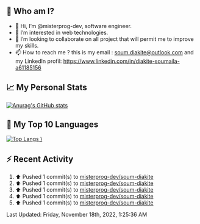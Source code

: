 ## **🔎 Who am I?**
- 👋 Hi, I’m @misterprog-dev, software engineer.
- 👀 I’m interested in web technologies.
- 💞️ I’m looking to collaborate on all project that will permit me to improve my skills.
- 📫 How to reach me ? this is my email : soum.diakite@outlook.com and my LinkedIn profil: https://www.linkedin.com/in/diakite-soumaila-a61185156


## **📈 My Personal Stats**
[![Anurag's GitHub stats](https://github-readme-stats.vercel.app/api?username=misterprog-dev&count_private=true&show_icons=true)](https://github.com/anuraghazra/github-readme-stats)

## **📣 My Top 10 Languages**
[![Top Langs](https://github-readme-stats.vercel.app/api/top-langs/?username=misterprog-dev&langs_count=10&layout=compact&hide=html,css&hide_title=true&&&show_icons=true)
)](https://github.com/anuraghazra/github-readme-stats)

## **⚡ Recent Activity**
<!--RECENT_ACTIVITY:start-->
1. ⬆️ Pushed 1 commit(s) to [misterprog-dev/soum-diakite](https://github.com/misterprog-dev/soum-diakite)
2. ⬆️ Pushed 1 commit(s) to [misterprog-dev/soum-diakite](https://github.com/misterprog-dev/soum-diakite)
3. ⬆️ Pushed 1 commit(s) to [misterprog-dev/soum-diakite](https://github.com/misterprog-dev/soum-diakite)
4. ⬆️ Pushed 1 commit(s) to [misterprog-dev/soum-diakite](https://github.com/misterprog-dev/soum-diakite)
5. ⬆️ Pushed 1 commit(s) to [misterprog-dev/soum-diakite](https://github.com/misterprog-dev/soum-diakite)
<!--RECENT_ACTIVITY:end-->
<!--RECENT_ACTIVITY:last_update-->
Last Updated: Friday, November 18th, 2022, 1:25:36 AM
<!--RECENT_ACTIVITY:last_update_end-->

<!---
misterprog-dev/misterprog-dev is a ✨ special ✨ repository because its `README.md` (this file) appears on your GitHub profile.
You can click the Preview link to take a look at your changes.
--->


